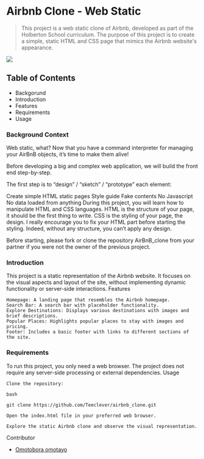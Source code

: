 
# Airbnb Clone - Web Static

> This project is a web static clone of Airbnb, developed as part of the Holberton School curriculum. The purpose of this project is to create a simple, static HTML and CSS page that mimics the Airbnb website's appearance.

![](https://s3.amazonaws.com/intranet-projects-files/concepts/74/hbnb_step1.png)


## Table of Contents
- Backgorund
- Introduction
- Features
- Requirements
- Usage

### Background Context
Web static, what?
Now that you have a command interpreter for managing your AirBnB objects, it’s time to make them alive!

Before developing a big and complex web application, we will build the front end step-by-step.

The first step is to “design” / “sketch” / “prototype” each element:

Create simple HTML static pages
Style guide
Fake contents
No Javascript
No data loaded from anything
During this project, you will learn how to manipulate HTML and CSS languages. HTML is the structure of your page, it should be the first thing to write. CSS is the styling of your page, the design. I really encourage you to fix your HTML part before starting the styling. Indeed, without any structure, you can’t apply any design.

Before starting, please fork or clone the repository AirBnB_clone from your partner if you were not the owner of the previous project.



### Introduction

This project is a static representation of the Airbnb website. It focuses on the visual aspects and layout of the site, without implementing dynamic functionality or server-side interactions.
Features

    Homepage: A landing page that resembles the Airbnb homepage.
    Search Bar: A search bar with placeholder functionality.
    Explore Destinations: Displays various destinations with images and brief descriptions.
    Popular Places: Highlights popular places to stay with images and pricing.
    Footer: Includes a basic footer with links to different sections of the site.

### Requirements

To run this project, you only need a web browser. The project does not require any server-side processing or external dependencies.
Usage

    Clone the repository:

    bash

    git clone https://github.com/Teeclever/airbnb_clone.git

    Open the index.html file in your preferred web browser.

    Explore the static Airbnb clone and observe the visual representation.

Contributor

- [Omotobora omotayo](https://github.com/Teeclever)